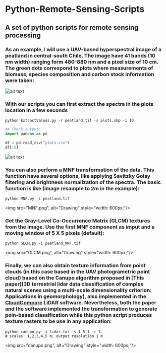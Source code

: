 
# Python-Remote-Sensing-Scripts

## A set of python scripts for remote sensing processing

### As an example, I will use a UAV-based hyperspectral image of a peatland in central-south Chile. The image have 41 bands (10 nm width) ranging form 480-880 nm and a pixel size of 10 cm. The green dots correspond to plots where measurements of biomass, species composition and carbon stock information were taken:

![alt text](https://github.com/JavierLopatin/Python-Remote-Sensing-Scripts/tree/master/README/peatland.PNG)

### With our scripts you can first extract the spectra in the plots location in a few seconds

```terminal
python ExtractValues.py -r peatland.tif -s plots.shp -i ID
```


```python
## Check output
import pandas as pd

df = pd.read_csv("plots.csv")
df[:5]
```

![alt text](https://github.com/JavierLopatin/Python-Remote-Sensing-Scripts/tree/master/README/peatland.PNG)

 ### You can also perform a MNF transformation of the data. This function have several options, like applying Savitzky Golay filtering and brightness normalization of the spectra. The basic function is like (image resample to 2m in the example):

```terminal
python MNF.py -i peatland.tif 
```

<img src="MNF.png", alt="Drawing" style="width: 600px;"/>

### Get the Gray-Level Co-Occurrence Matrix (GLCM) textures from the image. Use the first MNF component as imput and a moving window of 5 X 5 pixels (default):

```terminal
python GLCM.py -i peatland_MNF.tif  
```

<img src="GLCM.png", alt="Drawing" style="width: 600px;"/>

### Finally, we can also obtain texture information from point clouds (in this case based in the UAV photogrametric point cloud) based on the Canupo algorithm proposed in [This paper](3D terrestrial lidar data classification of complex natural scenes using a multi-scale dimensionality criterion: Applications in geomorphology), also implemented in the [CloudCompare](http://www.danielgm.net/cc/) LiDAR software. Nevertheless, both the paper and the software implemented the transformation to generate poin-based classification while this python script produces texture rasters to be use in any application: 

```terminal
python canupo.py -i lidar.txt -s 1 5 1 -r 1 
# scales: 1,2,3,4,5 m; output resolution 1 m
```

<img src="canupo.png", alt="Drawing" style="width: 600px;"/>
